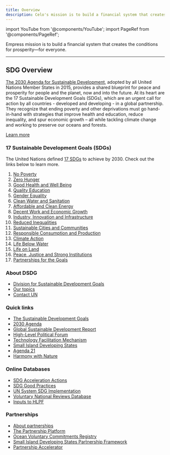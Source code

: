 ```yaml
---
title: Overview
description: Celo's mission is to build a financial system that creates the conditions for prosperity—for everyone.
---
```


import YouTube from '@components/YouTube';
import PageRef from '@components/PageRef';

Empress mission is to build a financial system that creates the conditions for prosperity—for everyone.

---

## SDG Overview

[The 2030 Agenda for Sustainable Development](https://sdgs.un.org/2030agenda), adopted by all United Nations Member States in 2015, provides a shared blueprint for peace and prosperity for people and the planet, now and into the future. At its heart are the 17 Sustainable Development Goals (SDGs), which are an urgent call for action by all countries - developed and developing - in a global partnership. They recognize that ending poverty and other deprivations must go hand-in-hand with strategies that improve health and education, reduce inequality, and spur economic growth – all while tackling climate change and working to preserve our oceans and forests.

[Learn more](https://sdgs.un.org/)

### 17 Sustainable Development Goals (SDGs)

The United Nations defined [17 SDGs](https://sdgs.un.org/) to achieve by 2030. Check out the links below to learn more.

1. [No Poverty](sdg/no-poverty)
2. [Zero Hunger](sdg/zero-hunger)
3. [Good Health and Well Being](sdg/good-health-and-well-being)
4. [Quality Education](sdg/quality-education)
5. [Gender Equality](sdg/gender-equality)
6. [Clean Water and Sanitation](sdg/clean-water-and-sanitation)
7. [Affordable and Clean Energy](sdg/affordable-and-clean-energy)
8. [Decent Work and Economic Growth](sdg/decent-work-and-economic-growth)
9. [Industry, Innovation and Infrastructure](sdg/industry-innovation-and-infrastructure)
10. [Reduced Inequalities](sdg/reduced-inequalities)
11. [Sustainable Cities and Communities](sdg/sustainable-cities-and-communities)
12. [Responsible Consumption and Production](sdg/responsible-consumption-and-production)
13. [Climate Action](sdg/climate-action)
14. [Life Below Water](sdg/life-below-water)
15. [Life on Land](sdg/life-on-land)
16. [Peace, Justice and Strong Institutions](sdg/peace-justice-and-strong-institutions)
17. [Partnerships for the Goals](sdg/partnerships-for-the-goals)

### About DSDG

- [Division for Sustainable Development Goals](https://sdgs.un.org/about)
- [Our topics](https://sdgs.un.org/topics)
- [Contact UN](https://sdgs.un.org/contact)

### Quick links

- [The Sustainable Development Goals](https://sdgs.un.org/goals)
- [2030 Agenda](https://sdgs.un.org/2030agenda)
- [Global Sustainable Development Report](https://sdgs.un.org/gsdr)
- [High-Level Political Forum](https://hlpf.un.org/)
- [Technology Facilitation Mechanism](https://sdgs.un.org/tfm)
- [Small Island Developing States](https://sdgs.un.org/topics/small-island-developing-states)
- [Agenda 21](https://sdgs.un.org/publications/agenda21)
- [Harmony with Nature](http://www.harmonywithnatureun.org/)

### Online Databases

- [SDG Acceleration Actions](https://sdgs.un.org/partnerships/action-networks/acceleration-actions)
- [SDG Good Practices](https://sdgs.un.org/sdg-good-practices)
- [UN System SDG Implementation](https://sdgs.un.org/UNSDGimplementation)
- [Voluntary National Reviews Database](https://sustainabledevelopment.un.org/vnrs/)
- [Inputs to HLPF](https://sustainabledevelopment.un.org/inputs/)

### Partnerships

- [About partnerships](https://sdgs.un.org/topics/multi-stakeholder-partnerships-and-voluntary-commitments)
- [The Partnership Platform](https://sdgs.un.org/partnerships)
- [Ocean Voluntary Commitments Registry](https://sdgs.un.org/partnerships/action-networks/ocean-commitments)
- [Small Island Developing States Partnership Framework](https://sustainabledevelopment.un.org/sids/partnershipframework)
- [Partnership Accelerator](https://partnershipaccelerator.netlify.app/)
